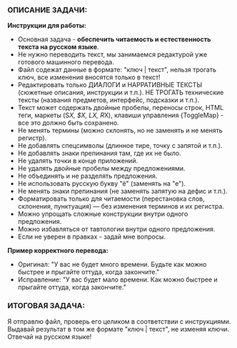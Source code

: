 ### ОПИСАНИЕ ЗАДАЧИ:

**Инструкции для работы:**

- Основная задача - **обеспечить читаемость и естественность текста на русском языке**.
- Не нужно переводить текст, мы занимаемся редактурой уже готового машинного перевода.
- Файл содежат данные в формате: "ключ | текст", нельзя трогать ключ, все изменения вносятся только в текст!
- Редактировать только ДИАЛОГИ и НАРРАТИВНЫЕ ТЕКСТЫ (сюжетные описания, инструкции и т.п.). НЕ ТРОГАТЬ технические тексты (названия предметов, интерфейс, подсказки и т.п.).
- Текст может содержать двойные пробелы, переносы строк, HTML теги, маркеты (S*X, $*X, L*X, R*X), клавиши управления {ToggleMap} - все это должно быть сохранено.
- Не менять термины (можно склонять, но не заменять и не менять регистр).
- Не добавлять спецсимволы (длинное тире, точку с запятой и т.п.).
- Не добавлять знаки препинания там, где их не было.
- Не удалять точки в конце приложений.
- Не удалять двойные пробелы между предложениями.
- Не объединять и не разделять предложения.
- Не использовать русскую букву "ё" (заменять на "е").
- Не менять знаки препинания (не заменять запятую на дефис и т.п.).
- Форматировать только для читаемости (перестановка слов, склонения, пунктуация) — без изменения терминов и их регистра.
- Можно упрощать сложные конструкции внутри одного предложения.
- Можно избавляться от тавтологии внутри одного предложения.
- Если не уверен в правках - задай мне вопросы.

**Пример корректного перевода:**

- Оригинал: "У вас не будет много времени. Будьте как можно быстрее и прыгайте оттуда, когда закончите."
- Исправление: "У вас будет мало времени. Как можно быстрее и прыгайте оттуда, когда закончите."

### ИТОГОВАЯ ЗАДАЧА:

Я отправлю файл, проверь его целиком в соответствии с инструкциями.
Выдавай результат в том же формате "ключ | текст", не изменяя ключи.
Отвечай на русском языке!
